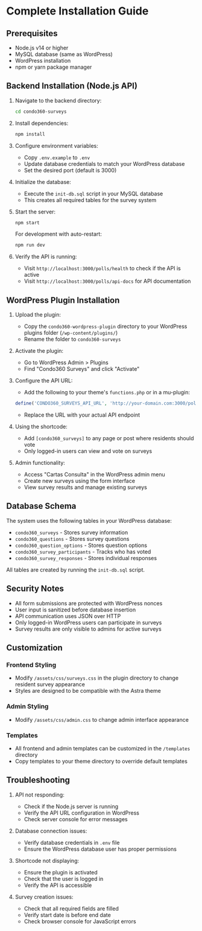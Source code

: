 # Complete Installation Guide

## Prerequisites

- Node.js v14 or higher
- MySQL database (same as WordPress)
- WordPress installation
- npm or yarn package manager

## Backend Installation (Node.js API)

1. Navigate to the backend directory:
   ```bash
   cd condo360-surveys
   ```

2. Install dependencies:
   ```bash
   npm install
   ```

3. Configure environment variables:
   - Copy `.env.example` to `.env`
   - Update database credentials to match your WordPress database
   - Set the desired port (default is 3000)

4. Initialize the database:
   - Execute the `init-db.sql` script in your MySQL database
   - This creates all required tables for the survey system

5. Start the server:
   ```bash
   npm start
   ```
   
   For development with auto-restart:
   ```bash
   npm run dev
   ```

6. Verify the API is running:
   - Visit `http://localhost:3000/polls/health` to check if the API is active
   - Visit `http://localhost:3000/polls/api-docs` for API documentation

## WordPress Plugin Installation

1. Upload the plugin:
   - Copy the `condo360-wordpress-plugin` directory to your WordPress plugins folder (`/wp-content/plugins/`)
   - Rename the folder to `condo360-surveys`

2. Activate the plugin:
   - Go to WordPress Admin > Plugins
   - Find "Condo360 Surveys" and click "Activate"

3. Configure the API URL:
   - Add the following to your theme's `functions.php` or in a mu-plugin:
   ```php
   define('CONDO360_SURVEYS_API_URL', 'http://your-domain.com:3000/polls');
   ```
   - Replace the URL with your actual API endpoint

4. Using the shortcode:
   - Add `[condo360_surveys]` to any page or post where residents should vote
   - Only logged-in users can view and vote on surveys

5. Admin functionality:
   - Access "Cartas Consulta" in the WordPress admin menu
   - Create new surveys using the form interface
   - View survey results and manage existing surveys

## Database Schema

The system uses the following tables in your WordPress database:
- `condo360_surveys` - Stores survey information
- `condo360_questions` - Stores survey questions
- `condo360_question_options` - Stores question options
- `condo360_survey_participants` - Tracks who has voted
- `condo360_survey_responses` - Stores individual responses

All tables are created by running the `init-db.sql` script.

## Security Notes

- All form submissions are protected with WordPress nonces
- User input is sanitized before database insertion
- API communication uses JSON over HTTP
- Only logged-in WordPress users can participate in surveys
- Survey results are only visible to admins for active surveys

## Customization

### Frontend Styling
- Modify `/assets/css/surveys.css` in the plugin directory to change resident survey appearance
- Styles are designed to be compatible with the Astra theme

### Admin Styling
- Modify `/assets/css/admin.css` to change admin interface appearance

### Templates
- All frontend and admin templates can be customized in the `/templates` directory
- Copy templates to your theme directory to override default templates

## Troubleshooting

1. API not responding:
   - Check if the Node.js server is running
   - Verify the API URL configuration in WordPress
   - Check server console for error messages

2. Database connection issues:
   - Verify database credentials in `.env` file
   - Ensure the WordPress database user has proper permissions

3. Shortcode not displaying:
   - Ensure the plugin is activated
   - Check that the user is logged in
   - Verify the API is accessible

4. Survey creation issues:
   - Check that all required fields are filled
   - Verify start date is before end date
   - Check browser console for JavaScript errors
